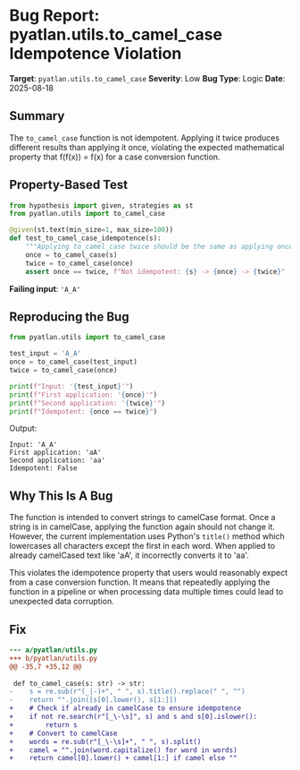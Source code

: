 # Bug Report: pyatlan.utils.to_camel_case Idempotence Violation

**Target**: `pyatlan.utils.to_camel_case`
**Severity**: Low
**Bug Type**: Logic
**Date**: 2025-08-18

## Summary

The `to_camel_case` function is not idempotent. Applying it twice produces different results than applying it once, violating the expected mathematical property that f(f(x)) = f(x) for a case conversion function.

## Property-Based Test

```python
from hypothesis import given, strategies as st
from pyatlan.utils import to_camel_case

@given(st.text(min_size=1, max_size=100))
def test_to_camel_case_idempotence(s):
    """Applying to_camel_case twice should be the same as applying once."""
    once = to_camel_case(s)
    twice = to_camel_case(once)
    assert once == twice, f"Not idempotent: {s} -> {once} -> {twice}"
```

**Failing input**: `'A_A'`

## Reproducing the Bug

```python
from pyatlan.utils import to_camel_case

test_input = 'A_A'
once = to_camel_case(test_input)
twice = to_camel_case(once)

print(f"Input: '{test_input}'")
print(f"First application: '{once}'")
print(f"Second application: '{twice}'")
print(f"Idempotent: {once == twice}")
```

Output:
```
Input: 'A_A'
First application: 'aA'
Second application: 'aa'
Idempotent: False
```

## Why This Is A Bug

The function is intended to convert strings to camelCase format. Once a string is in camelCase, applying the function again should not change it. However, the current implementation uses Python's `title()` method which lowercases all characters except the first in each word. When applied to already camelCased text like 'aA', it incorrectly converts it to 'aa'.

This violates the idempotence property that users would reasonably expect from a case conversion function. It means that repeatedly applying the function in a pipeline or when processing data multiple times could lead to unexpected data corruption.

## Fix

```diff
--- a/pyatlan/utils.py
+++ b/pyatlan/utils.py
@@ -35,7 +35,12 @@
 
 def to_camel_case(s: str) -> str:
-    s = re.sub(r"(_|-)+", " ", s).title().replace(" ", "")
-    return "".join([s[0].lower(), s[1:]])
+    # Check if already in camelCase to ensure idempotence
+    if not re.search(r"[_\-\s]", s) and s and s[0].islower():
+        return s
+    # Convert to camelCase
+    words = re.sub(r"[_\-\s]+", " ", s).split()
+    camel = "".join(word.capitalize() for word in words)
+    return camel[0].lower() + camel[1:] if camel else ""
```